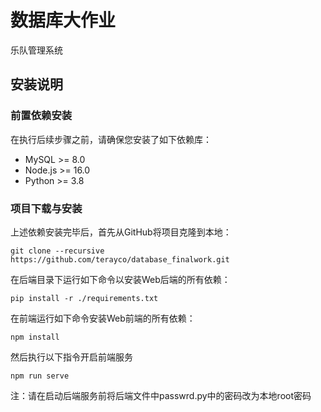 # 数据库大作业
乐队管理系统
## 安装说明

### 前置依赖安装

在执行后续步骤之前，请确保您安装了如下依赖库：

- MySQL >= 8.0
- Node.js >= 16.0
- Python >= 3.8


### 项目下载与安装

上述依赖安装完毕后，首先从GitHub将项目克隆到本地：

```shell
git clone --recursive https://github.com/terayco/database_finalwork.git
```

在后端目录下运行如下命令以安装Web后端的所有依赖：

```shell
pip install -r ./requirements.txt
```


在前端运行如下命令安装Web前端的所有依赖：

```shell
npm install
```
然后执行以下指令开启前端服务
```shell
npm run serve
```
注：请在启动后端服务前将后端文件中passwrd.py中的密码改为本地root密码
